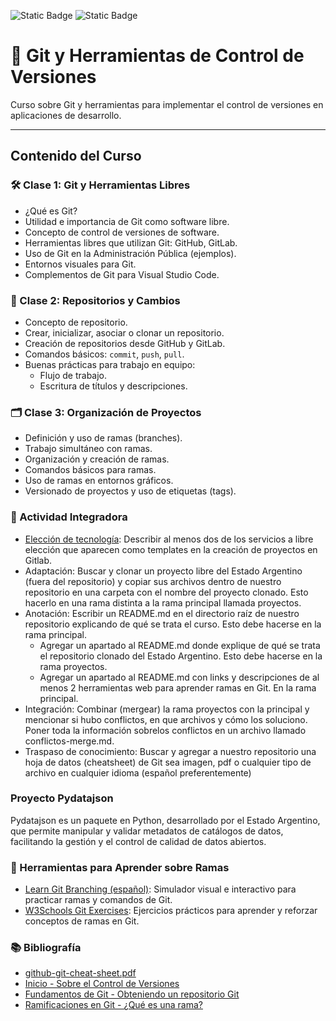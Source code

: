 ![Static Badge](https://img.shields.io/badge/Curso%20Git-2025-brightgreen) ![Static Badge](https://img.shields.io/badge/Docente-Agustín%20Parmisano-brightgreen)
# 📝 Git y Herramientas de Control de Versiones

Curso sobre Git y herramientas para implementar el control de versiones en aplicaciones de desarrollo.

---

## Contenido del Curso

### 🛠️ Clase 1: Git y Herramientas Libres
- ¿Qué es Git?
- Utilidad e importancia de Git como software libre.
- Concepto de control de versiones de software.
- Herramientas libres que utilizan Git: GitHub, GitLab.
- Uso de Git en la Administración Pública (ejemplos).
- Entornos visuales para Git.
- Complementos de Git para Visual Studio Code.

### 🔄 Clase 2: Repositorios y Cambios
- Concepto de repositorio.
- Crear, inicializar, asociar o clonar un repositorio.
- Creación de repositorios desde GitHub y GitLab.
- Comandos básicos: `commit`, `push`, `pull`.
- Buenas prácticas para trabajo en equipo:
    - Flujo de trabajo.
    - Escritura de títulos y descripciones.

### 🗂️ Clase 3: Organización de Proyectos
- Definición y uso de ramas (branches).
- Trabajo simultáneo con ramas.
- Organización y creación de ramas.
- Comandos básicos para ramas.
- Uso de ramas en entornos gráficos.
- Versionado de proyectos y uso de etiquetas (tags).

### 🧩 Actividad Integradora
- [Elección de tecnología](recursos/eleccion-de-tecnologias.pdf): Describir al menos dos de los servicios a libre elección que aparecen como templates en la creación de proyectos en Gitlab.
- Adaptación: Buscar y clonar un proyecto libre del Estado Argentino (fuera del repositorio) y copiar sus archivos dentro de nuestro repositorio en una carpeta con el nombre del proyecto clonado. Esto hacerlo en una rama distinta a la rama principal llamada proyectos.
- Anotación: Escribir un README.md en el directorio raíz de nuestro repositorio explicando de qué se trata el curso. Esto debe hacerse en la rama principal.
    - Agregar un apartado al README.md donde explique de qué se trata el repositorio clonado del Estado Argentino. Esto debe hacerse en la rama proyectos.
    - Agregar un apartado al README.md con links y descripciones de al menos 2 herramientas web para aprender ramas en Git. En la rama principal.
- Integración: Combinar (mergear) la rama proyectos con la principal y mencionar si hubo conflictos, en que archivos y cómo los soluciono. Poner toda la información sobrelos conflictos en un archivo llamado conflictos-merge.md.
- Traspaso de conocimiento: Buscar y agregar a nuestro repositorio una hoja de datos (cheatsheet) de Git sea imagen, pdf o cualquier tipo de archivo en cualquier idioma (español preferentemente)

### Proyecto Pydatajson
Pydatajson es un paquete en Python, desarrollado por el Estado Argentino, que permite manipular y validar metadatos de catálogos de datos, facilitando la gestión y el control de calidad de datos abiertos.

### 🔀 Herramientas para Aprender sobre Ramas
- [Learn Git Branching (español)](https://learngitbranching.js.org/?locale=es_AR): Simulador visual e interactivo para practicar ramas y comandos de Git.
- [W3Schools Git Exercises](https://www.w3schools.com/git/git_exercises.asp): Ejercicios prácticos para aprender y reforzar conceptos de ramas en Git.

### 📚 Bibliografía
- [github-git-cheat-sheet.pdf](bibliografia/github-git-cheat-sheet.pdf)
- [Inicio - Sobre el Control de Versiones](https://git-scm.com/book/es/v2/Inicio---Sobre-el-Control-de-Versiones-Acerca-del-Control-de-Versiones)
- [Fundamentos de Git - Obteniendo un repositorio Git](https://git-scm.com/book/es/v2/Fundamentos-de-Git-Obteniendo-un-repositorio-Git)
- [Ramificaciones en Git - ¿Qué es una rama?](https://git-scm.com/book/es/v2/Ramificaciones-en-Git-%C2%BFQu%C3%A9-es-una-rama%3F)